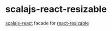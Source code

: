 # scalajs-react-resizable

[scalajs-react](https://github.com/japgolly/scalajs-react) facade for [react-resizable](https://github.com/SRTML/react-resizable)

